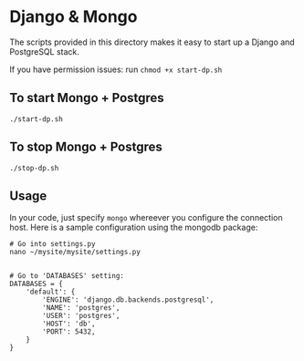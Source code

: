 # Django & Mongo

The scripts provided in this directory makes it easy to start up a Django and PostgreSQL stack.

If you have permission issues:
run `chmod +x start-dp.sh`

## To start Mongo + Postgres
```
./start-dp.sh
```

## To stop Mongo + Postgres
```
./stop-dp.sh
```

## Usage

In your code, just specify `mongo` whereever you configure the connection host.
Here is a sample configuration using the mongodb package:

```
# Go into settings.py
nano ~/mysite/mysite/settings.py


# Go to 'DATABASES' setting:
DATABASES = {
    'default': {
        'ENGINE': 'django.db.backends.postgresql',
        'NAME': 'postgres',
        'USER': 'postgres',
        'HOST': 'db',
        'PORT': 5432,
    }
}
```
